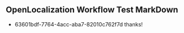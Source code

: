 ## OpenLocalization Workflow Test MarkDown
* 63601bdf-7764-4acc-aba7-82010c762f7d thanks!

<!--HONumber=Sep16_HO1-->


